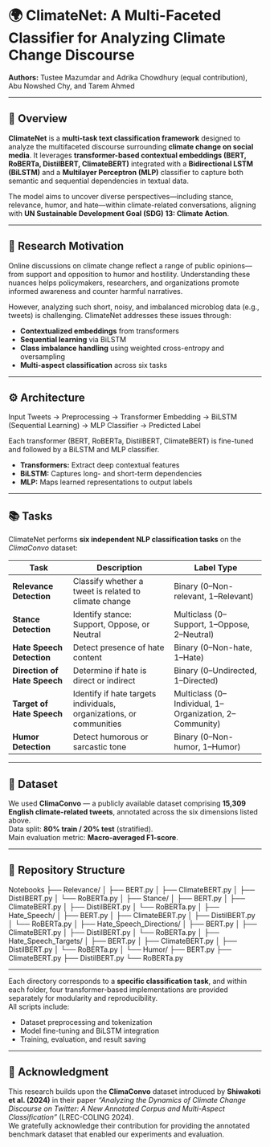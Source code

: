 # 🌍 ClimateNet: A Multi-Faceted Classifier for Analyzing Climate Change Discourse

**Authors:** Tustee Mazumdar and Adrika Chowdhury (equal contribution), Abu Nowshed Chy, and Tarem Ahmed

---

## 🧩 Overview

**ClimateNet** is a **multi-task text classification framework** designed to analyze the multifaceted discourse surrounding **climate change on social media**. It leverages **transformer-based contextual embeddings (BERT, RoBERTa, DistilBERT, ClimateBERT)** integrated with a **Bidirectional LSTM (BiLSTM)** and a **Multilayer Perceptron (MLP)** classifier to capture both semantic and sequential dependencies in textual data.  

The model aims to uncover diverse perspectives—including stance, relevance, humor, and hate—within climate-related conversations, aligning with **UN Sustainable Development Goal (SDG) 13: Climate Action**.

---

## 🧠 Research Motivation

Online discussions on climate change reflect a range of public opinions—from support and opposition to humor and hostility. Understanding these nuances helps policymakers, researchers, and organizations promote informed awareness and counter harmful narratives.  

However, analyzing such short, noisy, and imbalanced microblog data (e.g., tweets) is challenging. ClimateNet addresses these issues through:
- **Contextualized embeddings** from transformers  
- **Sequential learning** via BiLSTM  
- **Class imbalance handling** using weighted cross-entropy and oversampling  
- **Multi-aspect classification** across six tasks  

---

## ⚙️ Architecture

Input Tweets → Preprocessing → Transformer Embedding
→ BiLSTM (Sequential Learning)
→ MLP Classifier → Predicted Label

Each transformer (BERT, RoBERTa, DistilBERT, ClimateBERT) is fine-tuned and followed by a BiLSTM and MLP classifier.  

- **Transformers:** Extract deep contextual features  
- **BiLSTM:** Captures long- and short-term dependencies  
- **MLP:** Maps learned representations to output labels  

---

## 📚 Tasks

ClimateNet performs **six independent NLP classification tasks** on the *ClimaConvo* dataset:

| Task | Description | Label Type |
|------|--------------|-------------|
| **Relevance Detection** | Classify whether a tweet is related to climate change | Binary (0–Non-relevant, 1–Relevant) |
| **Stance Detection** | Identify stance: Support, Oppose, or Neutral | Multiclass (0–Support, 1–Oppose, 2–Neutral) |
| **Hate Speech Detection** | Detect presence of hate content | Binary (0–Non-hate, 1–Hate) |
| **Direction of Hate Speech** | Determine if hate is direct or indirect | Binary (0–Undirected, 1–Directed) |
| **Target of Hate Speech** | Identify if hate targets individuals, organizations, or communities | Multiclass (0–Individual, 1–Organization, 2–Community) |
| **Humor Detection** | Detect humorous or sarcastic tone | Binary (0–Non-humor, 1–Humor) |

---

## 🧾 Dataset

We used **ClimaConvo** — a publicly available dataset comprising **15,309 English climate-related tweets**, annotated across the six dimensions listed above.  
Data split: **80% train / 20% test** (stratified).  
Main evaluation metric: **Macro-averaged F1-score**.

---

## 📂 Repository Structure

Notebooks
├── Relevance/
│ ├── BERT.py
│ ├── ClimateBERT.py
│ ├── DistilBERT.py
│ └── RoBERTa.py
│
├── Stance/
│ ├── BERT.py
│ ├── ClimateBERT.py
│ ├── DistilBERT.py
│ └── RoBERTa.py
│
├── Hate_Speech/
│ ├── BERT.py
│ ├── ClimateBERT.py
│ ├── DistilBERT.py
│ └── RoBERTa.py
│
├── Hate_Speech_Directions/
│ ├── BERT.py
│ ├── ClimateBERT.py
│ ├── DistilBERT.py
│ └── RoBERTa.py
│
├── Hate_Speech_Targets/
│ ├── BERT.py
│ ├── ClimateBERT.py
│ ├── DistilBERT.py
│ └── RoBERTa.py
│
└── Humor/
├── BERT.py
├── ClimateBERT.py
├── DistilBERT.py
└── RoBERTa.py

---


Each directory corresponds to a **specific classification task**, and within each folder, four transformer-based implementations are provided separately for modularity and reproducibility.  
All scripts include:
- Dataset preprocessing and tokenization  
- Model fine-tuning and BiLSTM integration  
- Training, evaluation, and result saving  

---

## 🙏 Acknowledgment

This research builds upon the **ClimaConvo** dataset introduced by **Shiwakoti et al. (2024)** in their paper *“Analyzing the Dynamics of Climate Change Discourse on Twitter: A New Annotated Corpus and Multi-Aspect Classification”* (LREC-COLING 2024).  
We gratefully acknowledge their contribution for providing the annotated benchmark dataset that enabled our experiments and evaluation.
